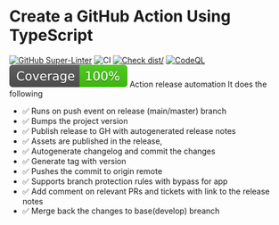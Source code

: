 # Create a GitHub Action Using TypeScript

[![GitHub Super-Linter](https://github.com/actions/typescript-action/actions/workflows/linter.yml/badge.svg)](https://github.com/super-linter/super-linter)
![CI](https://github.com/actions/typescript-action/actions/workflows/ci.yml/badge.svg)
[![Check dist/](https://github.com/actions/typescript-action/actions/workflows/check-dist.yml/badge.svg)](https://github.com/actions/typescript-action/actions/workflows/check-dist.yml)
[![CodeQL](https://github.com/actions/typescript-action/actions/workflows/codeql-analysis.yml/badge.svg)](https://github.com/actions/typescript-action/actions/workflows/codeql-analysis.yml)
[![Coverage](./badges/coverage.svg)](./badges/coverage.svg)
Action release automation
It does the following
- ✅ Runs on push event on release (main/master) branch
- ✅ Bumps the project version 
- ✅ Publish release to GH with autogenerated release notes
- ✅ Assets are published in the release,
- ✅ Autogenerate changelog and commit the changes
- ✅ Generate tag with version
- ✅ Pushes the commit to origin remote 
- ✅ Supports branch protection rules with bypass for app
- ✅ Add comment on relevant PRs and tickets with link to the release notes
- ✅ Merge back the changes to base(develop) breanch
